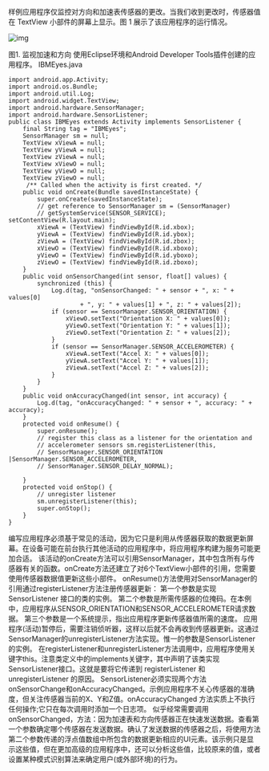 样例应用程序仅监控对方向和加速表传感器的更改。当我们收到更改时，传感器值在 TextView 小部件的屏幕上显示。图 1 展示了该应用程序的运行情况。

![img](http://emanual.github.io/md-android/img/device_sensor/12_sensor.jpg) 

图1. 监视加速和方向
使用Eclipse环境和Android Developer Tools插件创建的应用程序。
IBMEyes.java
```  
import android.app.Activity;
import android.os.Bundle;
import android.util.Log;
import android.widget.TextView;
import android.hardware.SensorManager;
import android.hardware.SensorListener;
public class IBMEyes extends Activity implements SensorListener {
	final String tag = "IBMEyes";
	SensorManager sm = null;
	TextView xViewA = null;
	TextView yViewA = null;
	TextView zViewA = null;
	TextView xViewO = null;
	TextView yViewO = null;
	TextView zViewO = null;
	 /** Called when the activity is first created. */
	public void onCreate(Bundle savedInstanceState) {
		super.onCreate(savedInstanceState);
		// get reference to SensorManager sm = (SensorManager)
		// getSystemService(SENSOR_SERVICE); setContentView(R.layout.main);
		xViewA = (TextView) findViewById(R.id.xbox);
		yViewA = (TextView) findViewById(R.id.ybox);
		zViewA = (TextView) findViewById(R.id.zbox);
		xViewO = (TextView) findViewById(R.id.xboxo);
		yViewO = (TextView) findViewById(R.id.yboxo);
		zViewO = (TextView) findViewById(R.id.zboxo);
	}
	public void onSensorChanged(int sensor, float[] values) {
		synchronized (this) {
			Log.d(tag, "onSensorChanged: " + sensor + ", x: " + values[0]
					+ ", y: " + values[1] + ", z: " + values[2]);
			if (sensor == SensorManager.SENSOR_ORIENTATION) {
				xViewO.setText("Orientation X: " + values[0]);
				yViewO.setText("Orientation Y: " + values[1]);
				zViewO.setText("Orientation Z: " + values[2]);
			}
			if (sensor == SensorManager.SENSOR_ACCELEROMETER) {
				xViewA.setText("Accel X: " + values[0]);
				yViewA.setText("Accel Y: " + values[1]);
				zViewA.setText("Accel Z: " + values[2]);
			}
		}
	}
	public void onAccuracyChanged(int sensor, int accuracy) {
		Log.d(tag, "onAccuracyChanged: " + sensor + ", accuracy: " + accuracy);
	}
	protected void onResume() {
		super.onResume();
		// register this class as a listener for the orientation and
		// accelerometer sensors sm.registerListener(this,
		// SensorManager.SENSOR_ORIENTATION |SensorManager.SENSOR_ACCELEROMETER,
		// SensorManager.SENSOR_DELAY_NORMAL);

	}
	protected void onStop() {
		// unregister listener
		sm.unregisterListener(this);
		super.onStop();
	}
}
```
编写应用程序必须基于常见的活动，因为它只是利用从传感器获取的数据更新屏幕。在设备可能在前台执行其他活动的应用程序中，将应用程序构建为服务可能更加合适。
该活动的onCreate方法可以引用SensorManager，其中包含所有与传感器有关的函数。onCreate方法还建立了对6个TextView小部件的引用，您需要使用传感器数据值更新这些小部件。
onResume()方法使用对SensorManager的引用通过registerListener方法注册传感器更新：
第一个参数是实现 SensorListener 接口的类的实例。
第二个参数是所需传感器的位掩码。在本例中，应用程序从SENSOR_ORIENTATION和SENSOR_ACCELEROMETER请求数据。
第三个参数是一个系统提示，指出应用程序更新传感器值所需的速度。
应用程序(活动)暂停后，需要注销侦听器，这样以后就不会再收到传感器更新。这通过SensorManager的unregisterListener方法实现。惟一的参数是SensorListener的实例。
在registerListener和unregisterListener方法调用中，应用程序使用关键字this。注意类定义中的implements关键字，其中声明了该类实现SensorListener接口。这就是要将它传递到 registerListener 和 unregisterListener 的原因。
SensorListener必须实现两个方法onSensorChange和onAccuracyChanged。示例应用程序不关心传感器的准确度，但关注传感器当前的X、Y和Z值。onAccuracyChanged 方法实质上不执行任何操作;它只在每次调用时添加一个日志项。
似乎经常需要调用onSensorChanged，方法：因为加速表和方向传感器正在快速发送数据。查看第一个参数确定哪个传感器在发送数据。确认了发送数据的传感器之后，将使用方法第二个参数传递的浮点值数组中所包含的数据更新相应的UI元素。该示例只是显示这些值，但在更加高级的应用程序中，还可以分析这些值，比较原来的值，或者设置某种模式识别算法来确定用户(或外部环境)的行为。 